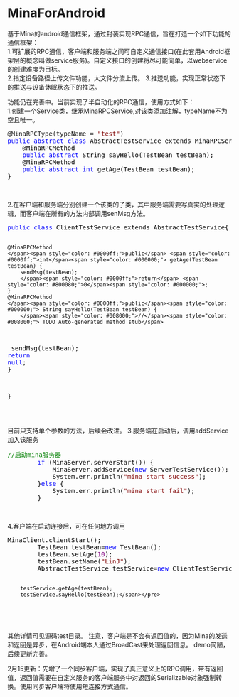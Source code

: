 # MinaForAndroid
基于Mina的android通信框架，通过封装实现RPC通信，旨在打造一个如下功能的通信框架：  
1.可扩展的RPC通信，客户端和服务端之间可自定义通信接口(在此套用Android框架层的概念叫做service服务)。自定义接口的创建将尽可能简单，以webservice的创建难度为目标。  
2.指定设备路径上传文件功能，大文件分流上传。
3.推送功能，实现正常状态下的推送与设备休眠状态下的推送。
    
功能仍在完善中。当前实现了半自动化的RPC通信，使用方式如下：  
1.创建一个Service类，继承MinaRPCService,对该类添加注解，typeName不为空且唯一。  

<div class="cnblogs_code">
<pre>@MinaRPCType(typeName = <span style="color: #800000;">"</span><span style="color: #800000;">test</span><span style="color: #800000;">"</span><span style="color: #000000;">)
</span><span style="color: #0000ff;">public</span> <span style="color: #0000ff;">abstract</span> <span style="color: #0000ff;">class</span><span style="color: #000000;"> AbstractTestService extends MinaRPCService{
    @MinaRPCMethod
    </span><span style="color: #0000ff;">public</span> <span style="color: #0000ff;">abstract</span><span style="color: #000000;"> String sayHello(TestBean testBean);
    @MinaRPCMethod
    </span><span style="color: #0000ff;">public</span> <span style="color: #0000ff;">abstract</span> <span style="color: #0000ff;">int</span><span style="color: #000000;"> getAge(TestBean testBean);
}</span></pre>
</div>
<p>&nbsp;</p>

2.在客户端和服务端分别创建一个该类的子类，其中服务端需要写真实的处理逻辑，而客户端在所有的方法内部调用senMsg方法。
<div class="cnblogs_code">
<pre><span style="color: #0000ff;">public</span> <span style="color: #0000ff;">class</span><span style="color: #000000;"> ClientTestService extends AbstractTestService{

    @MinaRPCMethod
    </span><span style="color: #0000ff;">public</span> <span style="color: #0000ff;">int</span><span style="color: #000000;"> getAge(TestBean testBean) {
        sendMsg(testBean);
        </span><span style="color: #0000ff;">return</span> <span style="color: #800080;">0</span><span style="color: #000000;">;
    }
    @MinaRPCMethod
    </span><span style="color: #0000ff;">public</span><span style="color: #000000;"> String sayHello(TestBean testBean) {
        </span><span style="color: #008000;">//</span><span style="color: #008000;"> TODO Auto-generated method stub</span>
<span style="color: #000000;">        sendMsg(testBean);
        </span><span style="color: #0000ff;">return</span> <span style="color: #0000ff;">null</span><span style="color: #000000;">;
    }

}</span></pre>
</div>
<p>&nbsp;</p>
目前只支持单个参数的方法，后续会改进。  
3.服务端在启动后，调用addService加入该服务
<div class="cnblogs_code">
<pre><span style="color: #008000;">//</span><span style="color: #008000;">启动mina服务器</span>
        <span style="color: #0000ff;">if</span><span style="color: #000000;"> (MinaServer.serverStart()) {
            MinaServer.addService(</span><span style="color: #0000ff;">new</span><span style="color: #000000;"> ServerTestService());
            System.err.println(</span><span style="color: #800000;">"</span><span style="color: #800000;">mina start success</span><span style="color: #800000;">"</span><span style="color: #000000;">);
        }</span><span style="color: #0000ff;">else</span><span style="color: #000000;"> {
            System.err.println(</span><span style="color: #800000;">"</span><span style="color: #800000;">mina start fail</span><span style="color: #800000;">"</span><span style="color: #000000;">);
        }</span></pre>
</div>
<p>&nbsp;</p>
4.客户端在启动连接后，可在任何地方调用
<div class="cnblogs_code">
<pre><span style="color: #000000;">MinaClient.clientStart();
        TestBean testBean</span>=<span style="color: #0000ff;">new</span><span style="color: #000000;"> TestBean();
        testBean.setAge(</span><span style="color: #800080;">10</span><span style="color: #000000;">);
        testBean.setName(</span><span style="color: #800000;">"</span><span style="color: #800000;">LinJ</span><span style="color: #800000;">"</span><span style="color: #000000;">);
        AbstractTestService testService</span>=<span style="color: #0000ff;">new</span><span style="color: #000000;"> ClientTestService();
        
        testService.getAge(testBean);
        testService.sayHello(testBean);</span></pre>
</div>
<p>&nbsp;</p>
其他详情可见源码test目录。  
注意，客户端是不会有返回值的，因为Mina的发送和返回是异步，在Android端本人通过BroadCast来处理返回信息。  
demo简陋，后续更新完善。
  
2月15更新：先增了一个同步客户端，实现了真正意义上的RPC调用，带有返回值，返回值需要在自定义服务的客户端服务中对返回的Serializable对象强制转换。使用同步客户端将使用短连接方式通信。

